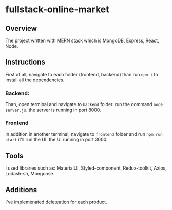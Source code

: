 # fullstack-online-market
## Overview
The project written with MERN stack which is MongoDB, Express, React, Node.
## Instructions 
First of all, navigate to each folder (frontend, backend) than run `npm i` to install all the dependencies.
### Backend:
Than, open terminal and navigate to `backend` folder. run the command `node server.js`. the server is running in port 8000.
### Frontend
In addition in another terminal, navigate to `frontend` folder and run `npm run start` it'll run the UI. the UI running in port 3000.
## Tools
I used libraries such as: MaterialUI, Styled-component, Redux-toolkit, Axios, Lodash-sh, Mongoose.
## Additions
I've implemenated deleteation for each product.
